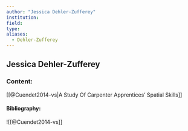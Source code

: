 ```yaml
---
author: "Jessica Dehler-Zufferey"
institution:
field:
type:
aliases:
  - Dehler-Zufferey
---
```


## Jessica Dehler-Zufferey

### Content:
[[@Cuendet2014-vs|A Study Of Carpenter Apprentices’ Spatial Skills]]

#### Bibliography:

![[@Cuendet2014-vs]]